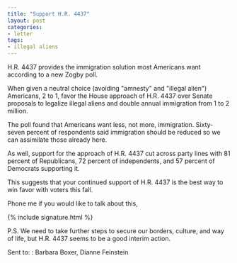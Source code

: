 ```yaml
---
title: "Support H.R. 4437"
layout: post
categories:
- letter
tags:
- illegal aliens
---
```


H.R. 4437 provides the immigration solution most Americans want according to a new Zogby poll.

When given a neutral choice (avoiding "amnesty" and "illegal alien") Americans, 2 to 1, favor the House approach of H.R. 4437 over Senate proposals to legalize illegal aliens and double annual immigration from 1 to 2 million.

The poll found that Americans want less, not more, immigration. Sixty-seven percent of respondents said immigration should be reduced so we can assimilate those already here.

As well, support for the approach of H.R. 4437 cut across party lines with 81 percent of Republicans, 72 percent of independents, and 57 percent of Democrats supporting it.

This suggests that your continued support of H.R. 4437 is the best way to win favor with voters this fall.

Phone me if you would like to talk about this,

{% include signature.html %}

P.S. We need to take further steps to secure our borders, culture, and way of life, but H.R. 4437 seems to be a good interim action.

Sent to:
: Barbara Boxer, Dianne Feinstein
